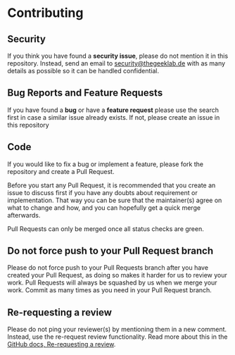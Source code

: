 # Contributing

## Security

If you think you have found a **security issue**, please do not mention it in this repository.
Instead, send an email to security@thegeeklab.de with as many details as possible so it can be handled confidential.

## Bug Reports and Feature Requests

If you have found a **bug** or have a **feature request** please use the search first in case a similar issue already exists.
If not, please create an issue in this repository

## Code

If you would like to fix a bug or implement a feature, please fork the repository and create a Pull Request.

Before you start any Pull Request, it is recommended that you create an issue to discuss first if you have any
doubts about requirement or implementation. That way you can be sure that the maintainer(s) agree on what to change and how,
and you can hopefully get a quick merge afterwards.

Pull Requests can only be merged once all status checks are green.

## Do not force push to your Pull Request branch

Please do not force push to your Pull Requests branch after you have created your Pull Request, as doing so makes it harder for us to review your work.
Pull Requests will always be squashed by us when we merge your work. Commit as many times as you need in your Pull Request branch.

## Re-requesting a review

Please do not ping your reviewer(s) by mentioning them in a new comment. Instead, use the re-request review functionality.
Read more about this in the [GitHub docs, Re-requesting a review](https://docs.github.com/en/free-pro-team@latest/github/collaborating-with-issues-and-pull-requests/incorporating-feedback-in-your-pull-request#re-requesting-a-review).
